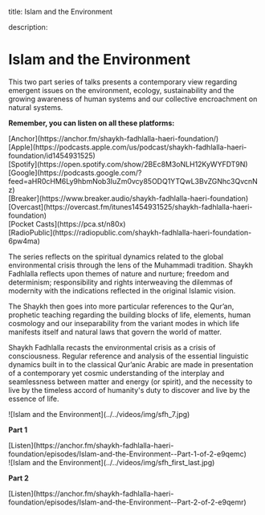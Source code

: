 title: Islam and the Environment

description:

# Islam and the Environment

This two part series of talks presents a contemporary view regarding emergent issues on the environment, ecology, sustainability and the growing awareness of human systems and our collective encroachment on natural systems. 

<div markdown="1" class="card article sidebar center">

**Remember, you can listen on all these platforms:**

<div markdown="3" class="audio-link">
[Anchor](https://anchor.fm/shaykh-fadhlalla-haeri-foundation/)
</div>

<div markdown="3" class="audio-link">
[Apple](https://podcasts.apple.com/us/podcast/shaykh-fadhlalla-haeri-foundation/id1454931525)
</div>

<div markdown="3" class="audio-link">
[Spotify](https://open.spotify.com/show/2BEc8M3oNLH12KyWYFDT9N) 
</div>

<div markdown="3" class="audio-link">
[Google](https://podcasts.google.com/?feed=aHR0cHM6Ly9hbmNob3IuZm0vcy85ODQ1YTQwL3BvZGNhc3QvcnNz)
</div>

<div markdown="3" class="audio-link">
[Breaker](https://www.breaker.audio/shaykh-fadhlalla-haeri-foundation)
</div>

<div markdown="3" class="audio-link">
[Overcast](https://overcast.fm/itunes1454931525/shaykh-fadhlalla-haeri-foundation)
</div>

<div markdown="3" class="audio-link">
[Pocket Casts](https://pca.st/n80x)
</div>

<div markdown="3" class="audio-link">
[RadioPublic](https://radiopublic.com/shaykh-fadhlalla-haeri-foundation-6pw4ma)
</div>

</div>

The series reflects on the spiritual dynamics related to the global environmental crisis through the lens of the Muhammadi tradition. Shaykh Fadhlalla reflects upon themes of nature and nurture; freedom and determinism; responsibility and rights interweaving the dilemmas of modernity with the indications reflected in the original Islamic vision. 

The Shaykh then goes into more particular references to the Qur’an, prophetic teaching regarding the building blocks of life, elements, human cosmology and our inseparability from the variant modes in which life manifests itself and natural laws that govern the world of matter.

Shaykh Fadhlalla recasts the environmental crisis as a crisis of consciousness. Regular reference and analysis of the essential linguistic dynamics built in to the classical Qur’anic Arabic are made in presentation of a contemporary yet cosmic understanding of the interplay and seamlessness between matter and energy (or spirit), and the necessity to live by the timeless accord of humanity's duty to discover and live by the essence of life.

<div markdown="1" class="card video sidebar center gemoji center-content">

<div markdown="2" class="video-image">
![Islam and the Environment](../../videos/img/sfh_7.jpg)
</div>

**Part 1**

<div markdown="3" class="video-link">
[Listen](https://anchor.fm/shaykh-fadhlalla-haeri-foundation/episodes/Islam-and-the-Environment--Part-1-of-2-e9qemc)
</div>

</div>

<div markdown="1" class="card video sidebar center gemoji center-content">

<div markdown="2" class="video-image">
![Islam and the Environment](../../videos/img/sfh_first_last.jpg)
</div>

**Part 2**

<div markdown="3" class="video-link">
[Listen](https://anchor.fm/shaykh-fadhlalla-haeri-foundation/episodes/Islam-and-the-Environment--Part-2-of-2-e9qemr)
</div>

</div>